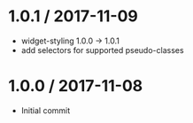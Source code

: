 
1.0.1 / 2017-11-09
==================

 * widget-styling 1.0.0 -> 1.0.1
 * add selectors for supported pseudo-classes

1.0.0 / 2017-11-08
==================

 * Initial commit

